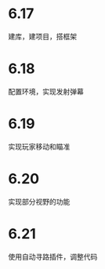 # 6.17

建库，建项目，搭框架

# 6.18

配置环境，实现发射弹幕

# 6.19

实现玩家移动和瞄准

# 6.20

实现部分视野的功能

# 6.21

使用自动寻路插件，调整代码
